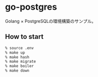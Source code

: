 # go-postgres

Golang × PostgreSQLの環境構築のサンプル。

## How to start

```bash
% source .env
% make up
% make hash
% make migrate
% make boiler
% make down
```